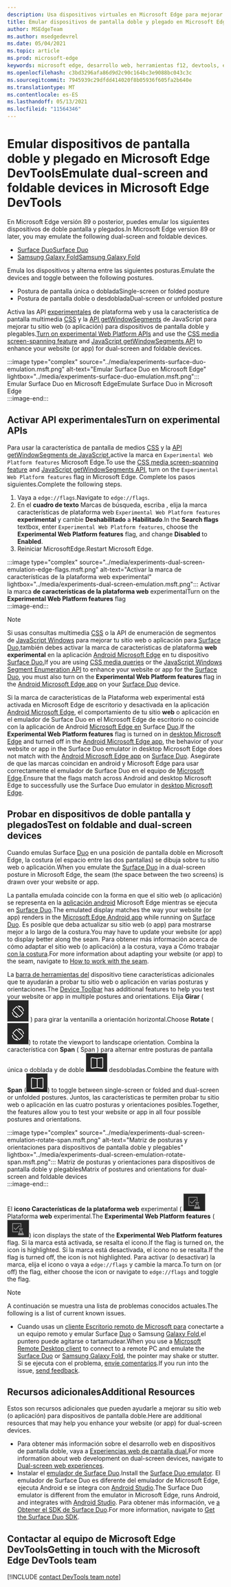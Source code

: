 ```yaml
---
description: Usa dispositivos virtuales en Microsoft Edge para mejorar tu sitio web para dispositivos de doble pantalla y plegables.
title: Emular dispositivos de pantalla doble y plegado en Microsoft Edge DevTools
author: MSEdgeTeam
ms.author: msedgedevrel
ms.date: 05/04/2021
ms.topic: article
ms.prod: microsoft-edge
keywords: microsoft edge, desarrollo web, herramientas f12, devtools, emulación, dispositivo, simulación, móvil, pantalla doble, plegado, Surface Duo, Samsung Galaxy Fold
ms.openlocfilehash: c3bd3296afa86d9d2c90c164bc3e9088bc043c3c
ms.sourcegitcommit: 7945939c29dfdd414020f8b05936f605fa2b640e
ms.translationtype: MT
ms.contentlocale: es-ES
ms.lasthandoff: 05/13/2021
ms.locfileid: "11564346"
---
```

# <a name="emulate-dual-screen-and-foldable-devices-in-microsoft-edge-devtools"></a><span data-ttu-id="a6a85-104">Emular dispositivos de pantalla doble y plegado en Microsoft Edge DevTools</span><span class="sxs-lookup"><span data-stu-id="a6a85-104">Emulate dual-screen and foldable devices in Microsoft Edge DevTools</span></span>  

<span data-ttu-id="a6a85-105">En Microsoft Edge versión 89 o posterior, puedes emular los siguientes dispositivos de doble pantalla y plegados.</span><span class="sxs-lookup"><span data-stu-id="a6a85-105">In Microsoft Edge version 89 or later, you may emulate the following dual-screen and foldable devices.</span></span>  

*   [<span data-ttu-id="a6a85-106">Surface Duo</span><span class="sxs-lookup"><span data-stu-id="a6a85-106">Surface Duo</span></span>][SurfaceDevicesDuo]  
*   [<span data-ttu-id="a6a85-107">Samsung Galaxy Fold</span><span class="sxs-lookup"><span data-stu-id="a6a85-107">Samsung Galaxy Fold</span></span>][SamsungMobileGalaxyFold]  
    
<span data-ttu-id="a6a85-108">Emula los dispositivos y alterna entre las siguientes posturas.</span><span class="sxs-lookup"><span data-stu-id="a6a85-108">Emulate the devices and toggle between the following postures.</span></span>  

*   <span data-ttu-id="a6a85-109">Postura de pantalla única o doblada</span><span class="sxs-lookup"><span data-stu-id="a6a85-109">Single-screen or folded posture</span></span>  
*   <span data-ttu-id="a6a85-110">Postura de pantalla doble o desdoblada</span><span class="sxs-lookup"><span data-stu-id="a6a85-110">Dual-screen or unfolded posture</span></span>  
    
<span data-ttu-id="a6a85-111">Activa las API [experimentales](#turn-on-experimental-apis) de plataforma web y usa la característica de pantalla multimedia [CSS][DualScreenDocsCssMedia] y la [API getWindowSegments][DualScreenDocsJSAPI] de JavaScript para mejorar tu sitio web \(o aplicación\) para dispositivos de pantalla doble y plegables.</span><span class="sxs-lookup"><span data-stu-id="a6a85-111">[Turn on experimental Web Platform APIs](#turn-on-experimental-apis) and use the [CSS media screen-spanning feature][DualScreenDocsCssMedia] and [JavaScript getWindowSegments API][DualScreenDocsJSAPI] to enhance your website \(or app\) for dual-screen and foldable devices.</span></span>  

:::image type="complex" source="../media/experiments-surface-duo-emulation.msft.png" alt-text="Emular Surface Duo en Microsoft Edge" lightbox="../media/experiments-surface-duo-emulation.msft.png":::  
   <span data-ttu-id="a6a85-113">Emular Surface Duo en Microsoft Edge</span><span class="sxs-lookup"><span data-stu-id="a6a85-113">Emulate Surface Duo in Microsoft Edge</span></span>  
:::image-end:::  

## <a name="turn-on-experimental-apis"></a><span data-ttu-id="a6a85-114">Activar API experimentales</span><span class="sxs-lookup"><span data-stu-id="a6a85-114">Turn on experimental APIs</span></span>  

<span data-ttu-id="a6a85-115">Para usar la característica de pantalla de medios [CSS][DualScreenDocsCssMedia] y la [API getWindowSegments de JavaScript,][DualScreenDocsJSAPI]active la marca en `Experimental Web Platform features` Microsoft Edge.</span><span class="sxs-lookup"><span data-stu-id="a6a85-115">To use the [CSS media screen-spanning feature][DualScreenDocsCssMedia] and [JavaScript getWindowSegments API][DualScreenDocsJSAPI], turn on the `Experimental Web Platform features` flag in Microsoft Edge.</span></span>  <span data-ttu-id="a6a85-116">Complete los pasos siguientes.</span><span class="sxs-lookup"><span data-stu-id="a6a85-116">Complete the following steps.</span></span>  

1.  <span data-ttu-id="a6a85-117">Vaya a `edge://flags`.</span><span class="sxs-lookup"><span data-stu-id="a6a85-117">Navigate to `edge://flags`.</span></span>  
1.  <span data-ttu-id="a6a85-118">En el **cuadro de texto** Marcas de búsqueda, escriba , elija la marca características de plataforma web `Experimental Web Platform features` **experimental** y cambie **Deshabilitado** a **Habilitado**.</span><span class="sxs-lookup"><span data-stu-id="a6a85-118">In the **Search flags** textbox, enter `Experimental Web Platform features`, choose the **Experimental Web Platform features** flag, and change **Disabled** to **Enabled**.</span></span>  
1.  <span data-ttu-id="a6a85-119">Reiniciar MicrosoftEdge.</span><span class="sxs-lookup"><span data-stu-id="a6a85-119">Restart Microsoft Edge.</span></span>  
    
:::image type="complex" source="../media/experiments-dual-screen-emulation-edge-flags.msft.png" alt-text="Activar la marca de características de la plataforma web experimental" lightbox="../media/experiments-dual-screen-emulation.msft.png":::
   <span data-ttu-id="a6a85-121">Activar la marca **de características de la plataforma web** experimental</span><span class="sxs-lookup"><span data-stu-id="a6a85-121">Turn on the **Experimental Web Platform features** flag</span></span>  
:::image-end:::  

> [!NOTE]
> <span data-ttu-id="a6a85-122">Si usas consultas multimedia [CSS][DualScreenDocsCssMedia] o la API de enumeración de segmentos de [JavaScript Windows][DualScreenDocsJSAPI] para mejorar tu sitio web o aplicación para [Surface Duo,][SurfaceDevicesDuo]también debes activar la marca de características de plataforma **web experimental** en la aplicación [Android Microsoft Edge][GooglePlayMicrosoftEdge] en tu dispositivo [Surface Duo.][SurfaceDevicesDuo]</span><span class="sxs-lookup"><span data-stu-id="a6a85-122">If you are using [CSS media queries][DualScreenDocsCssMedia] or the [JavaScript Windows Segment Enumeration API][DualScreenDocsJSAPI] to enhance your website or app for the [Surface Duo][SurfaceDevicesDuo], you must also turn on the **Experimental Web Platform features** flag in the [Android Microsoft Edge app][GooglePlayMicrosoftEdge] on your [Surface Duo][SurfaceDevicesDuo] device.</span></span>  
> 
> <span data-ttu-id="a6a85-123">Si la marca de características de [][MicrosoftEdge] la Plataforma web experimental está activada en Microsoft Edge de escritorio y desactivada en la aplicación [Android Microsoft Edge][GooglePlayMicrosoftEdge], el comportamiento de tu sitio **web** o aplicación en el emulador de Surface Duo en el Microsoft Edge de escritorio no coincide con la aplicación de Android [Microsoft Edge en][GooglePlayMicrosoftEdge] Surface [Duo][SurfaceDevicesDuo].</span><span class="sxs-lookup"><span data-stu-id="a6a85-123">If the **Experimental Web Platform features** flag is turned on in [desktop Microsoft Edge][MicrosoftEdge] and turned off in the [Android Microsoft Edge app][GooglePlayMicrosoftEdge], the behavior of your website or app in the Surface Duo emulator in desktop Microsoft Edge does not match with the [Android Microsoft Edge app][GooglePlayMicrosoftEdge] on [Surface Duo][SurfaceDevicesDuo].</span></span>  <span data-ttu-id="a6a85-124">Asegúrate de que las marcas coincidan en android y Microsoft Edge para usar correctamente el emulador de Surface Duo en el equipo de [Microsoft Edge][MicrosoftEdge].</span><span class="sxs-lookup"><span data-stu-id="a6a85-124">Ensure that the flags match across Android and desktop Microsoft Edge to successfully use the Surface Duo emulator in [desktop Microsoft Edge][MicrosoftEdge].</span></span>  

## <a name="test-on-foldable-and-dual-screen-devices"></a><span data-ttu-id="a6a85-125">Probar en dispositivos de doble pantalla y plegados</span><span class="sxs-lookup"><span data-stu-id="a6a85-125">Test on foldable and dual-screen devices</span></span>  

<span data-ttu-id="a6a85-126">Cuando emulas Surface [Duo][SurfaceDevicesDuo] en una posición de pantalla doble en Microsoft Edge, la costura \(el espacio entre las dos pantallas\) se dibuja sobre tu sitio web o aplicación.</span><span class="sxs-lookup"><span data-stu-id="a6a85-126">When you emulate the [Surface Duo][SurfaceDevicesDuo] in a dual-screen posture in Microsoft Edge, the seam \(the space between the two screens\) is drawn over your website or app.</span></span>  

<span data-ttu-id="a6a85-127">La pantalla emulada coincide con la forma en que el sitio web \(o aplicación\) se representa en la [aplicación android][GooglePlayMicrosoftEdge] Microsoft Edge mientras se ejecuta en [Surface Duo][SurfaceDevicesDuo].</span><span class="sxs-lookup"><span data-stu-id="a6a85-127">The emulated display matches the way your website \(or app\) renders in the [Microsoft Edge Android app][GooglePlayMicrosoftEdge] while running on [Surface Duo][SurfaceDevicesDuo].</span></span>  <span data-ttu-id="a6a85-128">Es posible que deba actualizar su sitio web \(o app\) para mostrarse mejor a lo largo de la costura.</span><span class="sxs-lookup"><span data-stu-id="a6a85-128">You may have to update your website \(or app\) to display better along the seam.</span></span>  <span data-ttu-id="a6a85-129">Para obtener más información acerca de cómo adaptar el sitio web \(o aplicación\) a la costura, vaya a Cómo trabajar [con la costura][DualScreenIntroductionHowWorkSeam].</span><span class="sxs-lookup"><span data-stu-id="a6a85-129">For more information about adapting your website \(or app\) to the seam, navigate to [How to work with the seam][DualScreenIntroductionHowWorkSeam].</span></span>  

<span data-ttu-id="a6a85-130">La [barra de herramientas del][DevtoolsDeviceModeIndexSimulateMobileViewport] dispositivo tiene características adicionales que te ayudarán a probar tu sitio web o aplicación en varias posturas y orientaciones.</span><span class="sxs-lookup"><span data-stu-id="a6a85-130">The [Device Toolbar][DevtoolsDeviceModeIndexSimulateMobileViewport] has additional features to help you test your website or app in multiple postures and orientations.</span></span>  <span data-ttu-id="a6a85-131">Elija **Girar** \( ![ Girar ](../media/rotate-dark-icon.msft.png) \) para girar la ventanilla a orientación horizontal.</span><span class="sxs-lookup"><span data-stu-id="a6a85-131">Choose **Rotate** \(![Rotate](../media/rotate-dark-icon.msft.png)\) to rotate the viewport to landscape orientation.</span></span> <span data-ttu-id="a6a85-132">Combina la característica con **Span** \( Span \) para alternar entre posturas de pantalla única o doblada y de doble ![ pantalla o ](../media/span-dark-icon.msft.png) desdobladas.</span><span class="sxs-lookup"><span data-stu-id="a6a85-132">Combine the feature with **Span** \(![Span](../media/span-dark-icon.msft.png)\) to toggle between single-screen or folded and dual-screen or unfolded postures.</span></span>  <span data-ttu-id="a6a85-133">Juntos, las características te permiten probar tu sitio web o aplicación en las cuatro posturas y orientaciones posibles.</span><span class="sxs-lookup"><span data-stu-id="a6a85-133">Together, the features allow you to test your website or app in all four possible postures and orientations.</span></span>  

:::image type="complex" source="../media/experiments-dual-screen-emulation-rotate-span.msft.png" alt-text="Matriz de posturas y orientaciones para dispositivos de pantalla doble y plegables" lightbox="../media/experiments-dual-screen-emulation-rotate-span.msft.png":::
   <span data-ttu-id="a6a85-135">Matriz de posturas y orientaciones para dispositivos de pantalla doble y plegables</span><span class="sxs-lookup"><span data-stu-id="a6a85-135">Matrix of postures and orientations for dual-screen and foldable devices</span></span>  
:::image-end:::  

<span data-ttu-id="a6a85-136">El **icono Características de la plataforma web** experimental \( ![ ExperimentalApis \) muestra el estado de la marca de características de la ](../media/experimental-apis-dark-icon.msft.png) Plataforma **web** experimental.</span><span class="sxs-lookup"><span data-stu-id="a6a85-136">The **Experimental Web Platform features** \(![ExperimentalApis](../media/experimental-apis-dark-icon.msft.png)\) icon displays the state of the **Experimental Web Platform features** flag.</span></span>  <span data-ttu-id="a6a85-137">Si la marca está activada, se resalta el icono.</span><span class="sxs-lookup"><span data-stu-id="a6a85-137">If the flag is turned on, the icon is highlighted.</span></span>  <span data-ttu-id="a6a85-138">Si la marca está desactivada, el icono no se resalta.</span><span class="sxs-lookup"><span data-stu-id="a6a85-138">If the flag is turned off, the icon is not highlighted.</span></span>  <span data-ttu-id="a6a85-139">Para activar \(o desactivar\) la marca, elija el icono o vaya a `edge://flags` y cambie la marca.</span><span class="sxs-lookup"><span data-stu-id="a6a85-139">To turn on \(or off\) the flag, either choose the icon or navigate to `edge://flags` and toggle the flag.</span></span>  

> [!NOTE]
> <span data-ttu-id="a6a85-140">A continuación se muestra una lista de problemas conocidos actuales.</span><span class="sxs-lookup"><span data-stu-id="a6a85-140">The following is a list of current known issues.</span></span>  
> 
> *   <span data-ttu-id="a6a85-141">Cuando usas un [cliente Escritorio remoto de Microsoft para][RemoteDesktopClientDocs] conectarte a un equipo remoto y emular Surface [Duo][SurfaceDevicesDuo] o Samsung [Galaxy Fold,][SamsungMobileGalaxyFold]el puntero puede agitarse o tartamudear.</span><span class="sxs-lookup"><span data-stu-id="a6a85-141">When you use a [Microsoft Remote Desktop client][RemoteDesktopClientDocs] to connect to a remote PC and emulate the [Surface Duo][SurfaceDevicesDuo] or [Samsung Galaxy Fold][SamsungMobileGalaxyFold], the pointer may shake or stutter.</span></span>  <span data-ttu-id="a6a85-142">Si se ejecuta con el problema, [envíe comentarios](#getting-in-touch-with-the-microsoft-edge-devtools-team).</span><span class="sxs-lookup"><span data-stu-id="a6a85-142">If you run into the issue, [send feedback](#getting-in-touch-with-the-microsoft-edge-devtools-team).</span></span>  

## <a name="additional-resources"></a><span data-ttu-id="a6a85-143">Recursos adicionales</span><span class="sxs-lookup"><span data-stu-id="a6a85-143">Additional Resources</span></span>  

<span data-ttu-id="a6a85-144">Estos son recursos adicionales que pueden ayudarle a mejorar su sitio web \(o aplicación\) para dispositivos de pantalla doble.</span><span class="sxs-lookup"><span data-stu-id="a6a85-144">Here are additional resources that may help you enhance your website \(or app\) for dual-screen devices.</span></span>  

*   <span data-ttu-id="a6a85-145">Para obtener más información sobre el desarrollo web en dispositivos de pantalla doble, vaya a [Experiencias web de pantalla dual.][DualScreenWebIndex]</span><span class="sxs-lookup"><span data-stu-id="a6a85-145">For more information about web development on dual-screen devices, navigate to [Dual-screen web experiences][DualScreenWebIndex].</span></span>  
*   <span data-ttu-id="a6a85-146">Instalar el [emulador de Surface Duo][DualScreenAndroidUseEmulator].</span><span class="sxs-lookup"><span data-stu-id="a6a85-146">Install the [Surface Duo emulator][DualScreenAndroidUseEmulator].</span></span>  <span data-ttu-id="a6a85-147">El emulador de Surface Duo es diferente del emulador de Microsoft Edge, ejecuta Android e se integra con [Android Studio][AndroidDeveloperStudio].</span><span class="sxs-lookup"><span data-stu-id="a6a85-147">The Surface Duo emulator is different from the emulator in Microsoft Edge, runs Android, and integrates with [Android Studio][AndroidDeveloperStudio].</span></span>  <span data-ttu-id="a6a85-148">Para obtener más información, ve [a Obtener el SDK de Surface Duo][DualScreenAndroidGetDuoSdk].</span><span class="sxs-lookup"><span data-stu-id="a6a85-148">For more information, navigate to [Get the Surface Duo SDK][DualScreenAndroidGetDuoSdk].</span></span>  

## <a name="getting-in-touch-with-the-microsoft-edge-devtools-team"></a><span data-ttu-id="a6a85-149">Contactar al equipo de Microsoft Edge DevTools</span><span class="sxs-lookup"><span data-stu-id="a6a85-149">Getting in touch with the Microsoft Edge DevTools team</span></span>  

[!INCLUDE [contact DevTools team note](../includes/contact-devtools-team-note.md)]  

<!-- links -->  

[DevtoolsDeviceModeIndexSimulateMobileViewport]: ../device-mode/index.md#simulate-a-mobile-viewport "Simular dispositivos móviles con modo de dispositivo en Microsoft Edge DevTools | Microsoft Edge"  

[DualScreenWebIndex]: /dual-screen/web/index "Experiencias web de pantalla doble | Microsoft Docs"  
[DualScreenAndroidGetDuoSdk]: /dual-screen/android/get-duo-sdk "Obtener el emulador de Surface Duo | Microsoft Docs"  
[DualScreenIntroductionHowWorkSeam]: /dual-screen/introduction#how-to-work-with-the-seam "Cómo trabajar con la unión: Introducción a los dispositivos de pantalla doble | Microsoft Docs"  
[DualScreenAndroidUseEmulator]: /dual-screen/android/use-emulator "Usa el emulador de Surface Duo | Microsoft Docs"  
[DualScreenDocsCssMedia]: /dual-screen/web/css-media-spanning "Característica de pantalla expandida para medios CSS para la detección de pantalla doble | Microsoft Docs"  
[DualScreenDocsJSAPI]: /dual-screen/web/javascript-getwindowsegments "API de JavaScript de getWindowSegments para dispositivos de pantalla doble | Microsoft Docs"  

[RemoteDesktopClientDocs]: /windows-server/remote/remote-desktop-services/clients/remote-desktop-clients "Clientes de Escritorio remoto | Microsoft Docs"

[MicrosoftEdge]: https://www.microsoft.com/edge "Microsoft Edge"  

[SurfaceDevicesDuo]: https://www.microsoft.com/surface/devices/surface-duo "Surface Duo | Microsoft Surface"  

[AndroidDeveloperStudio]: https://developer.android.com/studio/ "Android Studio"  

[GooglePlayMicrosoftEdge]: https://play.google.com/store/apps/details?id=com.microsoft.emmx "Microsoft Edge | Google Play"  

[SamsungMobileGalaxyFold]: https://www.samsung.com/global/galaxy/galaxy-fold "Galaxy Fold | Samsung"  
